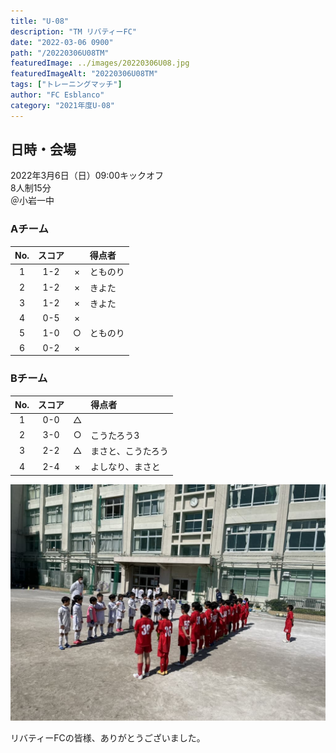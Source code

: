 ```yaml
---
title: "U-08"
description: "TM リバティーFC"
date: "2022-03-06 0900"
path: "/20220306U08TM"
featuredImage: ../images/20220306U08.jpg
featuredImageAlt: "20220306U08TM"
tags: ["トレーニングマッチ"]
author: "FC Esblanco"
category: "2021年度U-08"
---
```


## 日時・会場

2022年3月6日（日）09:00キックオフ  
8人制15分  
＠小岩一中

### Aチーム

| No.| スコア |   | 得点者  |
|:--:|:------:|:-:|:--------|
| 1  | 1-2 | × |とものり |
| 2  | 1-2 | × |きよた |
| 3  | 1-2 | × |きよた|
| 4  | 0-5 | × ||
| 5  | 1-0 | ○ |とものり|
| 6  | 0-2 | × ||


### Bチーム

| No.| スコア |   | 得点者  |
|:--:|:------:|:-:|:--------|
| 1  | 0-0 | △ ||
| 2  | 3-0 | ○ |こうたろう3|
| 3  | 2-2 | △ |まさと、こうたろう|
| 4  | 2-4 | × |よしなり、まさと|


![20220306U08](../images/20220306U08B.jpg "U08TM")

リバティーFCの皆様、ありがとうございました。
